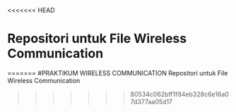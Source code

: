 <<<<<<< HEAD
# Repositori untuk File Wireless Communication
=======
#PRAKTIKUM WIRELESS COMMUNICATION
Repositori untuk File Wireless Communication
>>>>>>> 80534c062bff1f84eb328c6e16a07d377aa05d17
